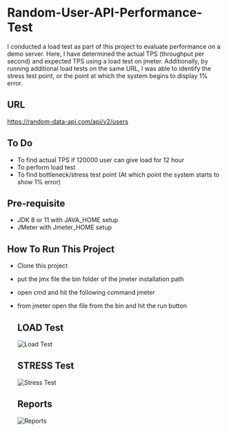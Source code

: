 # Random-User-API-Performance-Test
I conducted a load test as part of this project to evaluate performance on a demo server. Here, I have determined the actual TPS (throughput per second) and expected TPS using a load test on jmeter. Additionally, by running additional load tests on the same URL, I was able to identify the stress test point, or the point at which the system begins to display 1% error.

## URL
https://random-data-api.com/api/v2/users

## To Do
- To find actual TPS if 120000 user can give load for 12 hour
- To perform load test
- To find bottleneck/stress test point (At which point the system starts to show 1% error)

## Pre-requisite
- JDK 8 or 11 with JAVA_HOME setup
- JMeter with Jmeter_HOME setup

## How To Run This Project
- Clone this project
- put the jmx file the bin folder of the jmeter installation path
- open cmd and hit the following command jmeter
- from jmeter open the file from the bin and hit the run button

  ## LOAD Test
  ![Load Test](https://github.com/naoshin2111/Random-User-API-Performance-Test/assets/70252193/b223228a-4fc2-4520-adf9-e660594457da)
  ## STRESS Test
  ![Stress Test](https://github.com/naoshin2111/Random-User-API-Performance-Test/assets/70252193/b0acc456-339e-4cea-8ecd-1acfca55d9b8)
  ## Reports
  ![Reports](https://github.com/naoshin2111/Random-User-API-Performance-Test/assets/70252193/ab3d0367-c9b9-40ca-8777-9228265d7c66)

